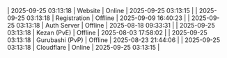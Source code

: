 | 2025-09-25 03:13:18 | Website | Online | 2025-09-25 03:13:15 |
| 2025-09-25 03:13:18 | Registration | Offline | 2025-09-09 16:40:23 |
| 2025-09-25 03:13:18 | Auth Server | Offline | 2025-08-18 09:33:31 |
| 2025-09-25 03:13:18 | Kezan (PvE) | Offline | 2025-08-03 17:58:02 |
| 2025-09-25 03:13:18 | Gurubashi (PvP) | Offline | 2025-08-23 21:44:06 |
| 2025-09-25 03:13:18 | Cloudflare | Online | 2025-09-25 03:13:15 |
